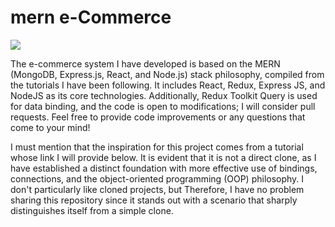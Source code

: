 # mern e-Commerce

![](https://github.com/polatmurat/Mern-E-Commerce/blob/main/previewProject.gif)

The e-commerce system I have developed is based on the MERN (MongoDB, Express.js, React, and Node.js) stack philosophy, compiled from the tutorials I have been following. It includes React, Redux, Express JS, and NodeJS as its core technologies. Additionally, Redux Toolkit Query is used for data binding, and the code is open to modifications; I will consider pull requests. Feel free to provide code improvements or any questions that come to your mind!

I must mention that the inspiration for this project comes from a tutorial whose link I will provide below. It is evident that it is not a direct clone, as I have established a distinct foundation with more effective use of bindings, connections, and the object-oriented programming (OOP) philosophy. I don't particularly like cloned projects, but Therefore, I have no problem sharing this repository since it stands out with a scenario that sharply distinguishes itself from a simple clone.
